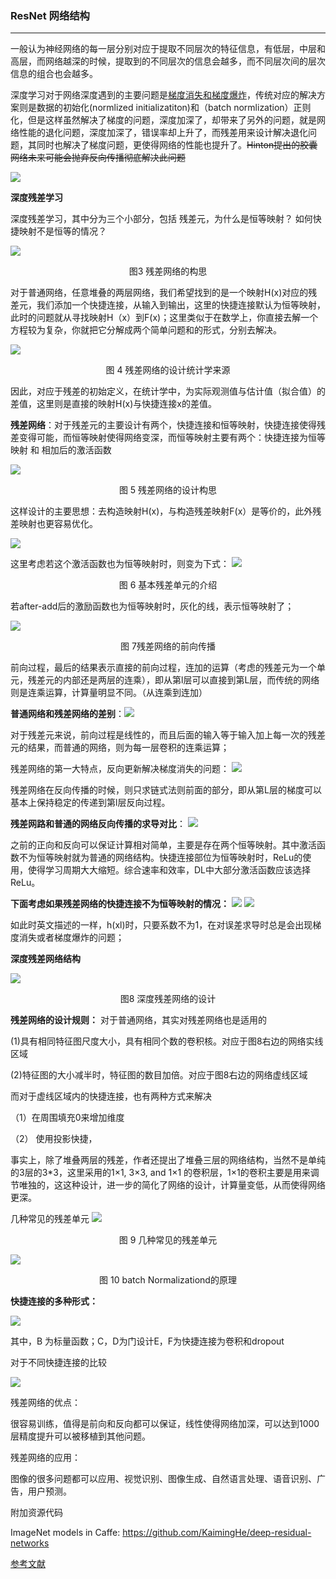 ### ResNet 网络结构

---
一般认为神经网络的每一层分别对应于提取不同层次的特征信息，有低层，中层和高层，而网络越深的时候，提取到的不同层次的信息会越多，而不同层次间的层次信息的组合也会越多。

深度学习对于网络深度遇到的主要问题是[梯度消失和梯度爆炸](https://blog.csdn.net/qq_25737169/article/details/78847691)，传统对应的解决方案则是数据的初始化(normlized initializatiton)和（batch normlization）正则化，但是这样虽然解决了梯度的问题，深度加深了，却带来了另外的问题，就是网络性能的退化问题，深度加深了，错误率却上升了，而残差用来设计解决退化问题，其同时也解决了梯度问题，更使得网络的性能也提升了。~~Hinton提出的胶囊网络未来可能会抛弃反向传播彻底解决此问题~~

![](img/8-1.jpg)

**深度残差学习**

深度残差学习，其中分为三个小部分，包括 残差元，为什么是恒等映射？ 如何快捷映射不是恒等的情况？

![](img/8-2.png)<center>图3  残差网络的构思</center>

对于普通网络，任意堆叠的两层网络，我们希望找到的是一个映射H(x)对应的残差元，我们添加一个快捷连接，从输入到输出，这里的快捷连接默认为恒等映射，此时的问题就从寻找映射H（x）到F(x)；这里类似于在数学上，你直接去解一个方程较为复杂，你就把它分解成两个简单问题和的形式，分别去解决。

![](img/8-3.png)<center>图 4 残差网络的设计统计学来源</center>

因此，对应于残差的初始定义，在统计学中，为实际观测值与估计值（拟合值）的差值，这里则是直接的映射H(x)与快捷连接x的差值。

**残差网络**：对于残差元的主要设计有两个，快捷连接和恒等映射，快捷连接使得残差变得可能，而恒等映射使得网络变深，而恒等映射主要有两个：快捷连接为恒等映射 和 相加后的激活函数

![](img/8-4.png)<center>图 5 残差网络的设计构思</center>

这样设计的主要思想：去构造映射H(x)，与构造残差映射F(x）是等价的，此外残差映射也更容易优化。

![](img/8-5.png)  

这里考虑若这个激活函数也为恒等映射时，则变为下式：
![](img/8-6.png)<center>图 6 基本残差单元的介绍</center>

若after-add后的激励函数也为恒等映射时，灰化的线，表示恒等映射了；

![](img/8-7.png)<center>图 7残差网络的前向传播</center>

 前向过程，最后的结果表示直接的前向过程，连加的运算（考虑的残差元为一个单元，残差元的内部还是两层的连乘），即从第l层可以直接到第L层，而传统的网络则是连乘运算，计算量明显不同。（从连乘到连加）

**普通网络和残差网络的差别**：![](img/8-8.png)

对于残差元来说，前向过程是线性的，而且后面的输入等于输入加上每一次的残差元的结果，而普通的网络，则为每一层卷积的连乘运算；

残差网络的第一大特点，反向更新解决梯度消失的问题：
![](img/8-10.png)

残差网络在反向传播的时候，则只求链式法则前面的部分，即从第L层的梯度可以基本上保持稳定的传递到第l层反向过程。

**残差网路和普通的网络反向传播的求导对比**：
![](img/8-11.png)

之前的正向和反向可以保证计算相对简单，主要是存在两个恒等映射。其中激活函数不为恒等映射就为普通的网络结构。快捷连接部位为恒等映射时，ReLu的使用，使得学习周期大大缩短。综合速率和效率，DL中大部分激活函数应该选择ReLu。

**下面考虑如果残差网络的快捷连接不为恒等映射的情况：**
![](img/8-12.png)
![](img/8-13.png)

如此时英文描述的一样，h(xl)时，只要系数不为1，在对误差求导时总是会出现梯度消失或者梯度爆炸的问题；

**深度残差网络结构**

![](img/8-14.png)<center>图8 深度残差网络的设计</center>


**残差网络的设计规则：**
对于普通网络，其实对残差网络也是适用的

(1)具有相同特征图尺度大小，具有相同个数的卷积核。对应于图8右边的网络实线区域

(2)特征图的大小减半时，特征图的数目加倍。对应于图8右边的网络虚线区域

而对于虚线区域内的快捷连接，也有两种方式来解决

（1）在周围填充0来增加维度

（2） 使用投影快捷，

事实上，除了堆叠两层的残差，作者还提出了堆叠三层的网络结构，当然不是单纯的3层的3*3，这里采用的1×1, 3×3, and 1×1 的卷积层，1×1的卷积主要是用来调节唯独的，这这种设计，进一步的简化了网络的设计，计算量变低，从而使得网络更深。



几种常见的残差单元
![](img/8-15.png)<center>图 9 几种常见的残差单元</center>

![](img/8-16.png)<center>图 10 batch Normalizationd的原理</center>

**快捷连接的多种形式：**

![](img/8-17.png)

其中，B 为标量函数；C，D为门设计E，F为快捷连接为卷积和dropout

对于不同快捷连接的比较

![](img/8-18.png)

残差网络的优点：

很容易训练，值得是前向和反向都可以保证，线性使得网络加深，可以达到1000层精度提升可以被移植到其他问题。



残差网络的应用：

图像的很多问题都可以应用、视觉识别、图像生成、自然语言处理、语音识别、广告，用户预测。

附加资源代码

ImageNet models in Caffe: https://github.com/KaimingHe/deep-residual-networks

[参考文献](https://blog.csdn.net/qq_30478885/article/details/78828734)

 
